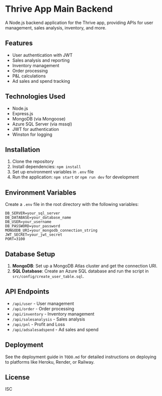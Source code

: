 # Thrive App Main Backend

A Node.js backend application for the Thrive app, providing APIs for user management, sales analysis, inventory, and more.

## Features

- User authentication with JWT
- Sales analysis and reporting
- Inventory management
- Order processing
- P&L calculations
- Ad sales and spend tracking

## Technologies Used

- Node.js
- Express.js
- MongoDB (via Mongoose)
- Azure SQL Server (via mssql)
- JWT for authentication
- Winston for logging

## Installation

1. Clone the repository
2. Install dependencies: `npm install`
3. Set up environment variables in `.env` file
4. Run the application: `npm start` or `npm run dev` for development

## Environment Variables

Create a `.env` file in the root directory with the following variables:

```
DB_SERVER=your_sql_server
DB_DATABASE=your_database_name
DB_USER=your_username
DB_PASSWORD=your_password
MONGODB_URI=your_mongodb_connection_string
JWT_SECRET=your_jwt_secret
PORT=3100
```

## Database Setup

1. **MongoDB**: Set up a MongoDB Atlas cluster and get the connection URI.
2. **SQL Database**: Create an Azure SQL database and run the script in `src/config/create_user_table.sql`.

## API Endpoints

- `/api/user` - User management
- `/api/order` - Order processing
- `/api/inventory` - Inventory management
- `/api/salesanalysis` - Sales analysis
- `/api/pnl` - Profit and Loss
- `/api/adsalesadspend` - Ad sales and spend

## Deployment

See the deployment guide in `TODO.md` for detailed instructions on deploying to platforms like Heroku, Render, or Railway.

## License

ISC
